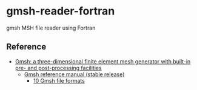 # gmsh-reader-fortran
gmsh MSH file reader using Fortran

## Reference

- [Gmsh: a three-dimensional finite element mesh generator with built-in pre- and post-processing facilities](https://gmsh.info/)
    - [Gmsh reference manual (stable release)](https://gmsh.info/doc/texinfo/gmsh.html)
        - [10 Gmsh file formats](https://gmsh.info/doc/texinfo/gmsh.html#Gmsh-file-formats)



<!-- EOF -->
